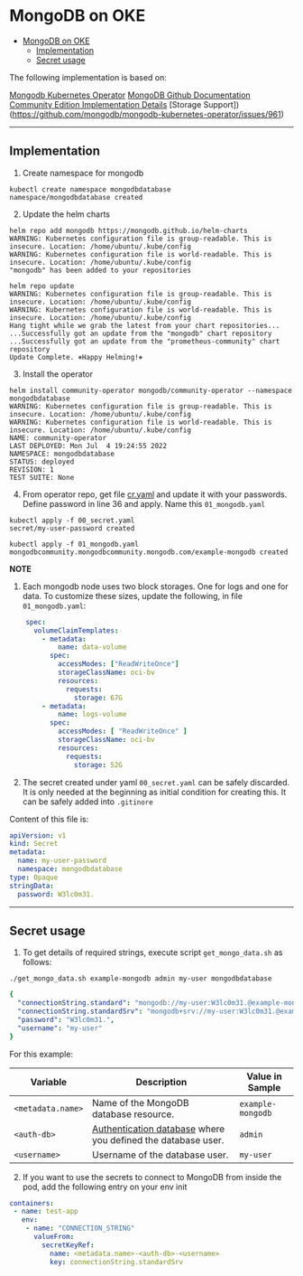 # MongoDB on OKE

- [MongoDB on OKE](#mongodb-on-oke)
  - [Implementation](#implementation)
  - [Secret usage](#secret-usage)


The following implementation is based on: 

[Mongodb Kubernetes Operator](https://www.mongodb.com/docs/kubernetes-operator/master/tutorial/install-k8s-operator/)
[MongoDB Github Documentation](https://github.com/mongodb/mongodb-kubernetes-operator/blob/master/README.md)
[Community Edition Implementation Details](https://github.com/mongodb/mongodb-kubernetes-operator/blob/master/docs/deploy-configure.md)
[Storage Support])(https://github.com/mongodb/mongodb-kubernetes-operator/issues/961)


---

## Implementation

1. Create namespace for mongodb

```shell
kubectl create namespace mongodbdatabase
namespace/mongodbdatabase created
```

2. Update the helm charts

```shell
helm repo add mongodb https://mongodb.github.io/helm-charts
WARNING: Kubernetes configuration file is group-readable. This is insecure. Location: /home/ubuntu/.kube/config
WARNING: Kubernetes configuration file is world-readable. This is insecure. Location: /home/ubuntu/.kube/config
"mongodb" has been added to your repositories

helm repo update
WARNING: Kubernetes configuration file is group-readable. This is insecure. Location: /home/ubuntu/.kube/config
WARNING: Kubernetes configuration file is world-readable. This is insecure. Location: /home/ubuntu/.kube/config
Hang tight while we grab the latest from your chart repositories...
...Successfully got an update from the "mongodb" chart repository
...Successfully got an update from the "prometheus-community" chart repository
Update Complete. ⎈Happy Helming!⎈
```

3. Install the operator

```shell
helm install community-operator mongodb/community-operator --namespace mongodbdatabase
WARNING: Kubernetes configuration file is group-readable. This is insecure. Location: /home/ubuntu/.kube/config
WARNING: Kubernetes configuration file is world-readable. This is insecure. Location: /home/ubuntu/.kube/config
NAME: community-operator
LAST DEPLOYED: Mon Jul  4 19:24:55 2022
NAMESPACE: mongodbdatabase
STATUS: deployed
REVISION: 1
TEST SUITE: None
```

4. From operator repo, get file [cr.yaml](https://github.com/mongodb/mongodb-kubernetes-operator/blob/master/config/samples/mongodb.com_v1_mongodbcommunity_cr.yaml) and update it with your passwords. Define password in line 36 and apply. Name this `01_mongodb.yaml`

```shell
kubectl apply -f 00_secret.yaml
secret/my-user-password created

kubectl apply -f 01_mongodb.yaml 
mongodbcommunity.mongodbcommunity.mongodb.com/example-mongodb created

```

**NOTE**

1. Each mongodb node uses two block storages. One for logs and one for data. To customize these sizes, update the following, in file `01_mongodb.yaml`: 

```yaml
    spec:
      volumeClaimTemplates:
        - metadata:
            name: data-volume
          spec:
            accessModes: ["ReadWriteOnce"]
            storageClassName: oci-bv
            resources:
              requests:
                storage: 67G
        - metadata:
            name: logs-volume
          spec:
            accessModes: [ "ReadWriteOnce" ]
            storageClassName: oci-bv
            resources:
              requests:
                storage: 52G  
```
2. The secret created under yaml `00_secret.yaml` can be safely discarded. It is only needed at the beginning as initial condition for creating this. It can be safely added into `.gitinore` 

Content of this file is: 

```yaml
apiVersion: v1
kind: Secret
metadata:
  name: my-user-password
  namespace: mongodbdatabase
type: Opaque
stringData:
  password: W3lc0m31.
```

---

## Secret usage

1. To get details of required strings, execute script `get_mongo_data.sh` as follows: 


`./get_mongo_data.sh example-mongodb admin my-user mongodbdatabase`

```yaml
{
  "connectionString.standard": "mongodb://my-user:W3lc0m31.@example-mongodb-0.example-mongodb-svc.mongodbdatabase.svc.cluster.local:27017,example-mongodb-1.example-mongodb-svc.mongodbdatabase.svc.cluster.local:27017,example-mongodb-2.example-mongodb-svc.mongodbdatabase.svc.cluster.local:27017/admin?replicaSet=example-mongodb&ssl=false",
  "connectionString.standardSrv": "mongodb+srv://my-user:W3lc0m31.@example-mongodb-svc.mongodbdatabase.svc.cluster.local/admin?replicaSet=example-mongodb&ssl=false",
  "password": "W3lc0m31.",
  "username": "my-user"
}
```

For this example: 

 | Variable | Description | Value in Sample |
   |----|----|----|
   | `<metadata.name>` | Name of the MongoDB database resource. | `example-mongodb` |
   | `<auth-db>` | [Authentication database](https://www.mongodb.com/docs/manual/core/security-users/#std-label-user-authentication-database) where you defined the database user. | `admin` |
   | `<username>` | Username of the database user. | `my-user` |


2. If you want to use the secrets to connect to MongoDB from inside the pod, add the following entry on your env init

```yaml
containers:
 - name: test-app
   env:
    - name: "CONNECTION_STRING"
      valueFrom:
        secretKeyRef:
          name: <metadata.name>-<auth-db>-<username>
          key: connectionString.standardSrv
```